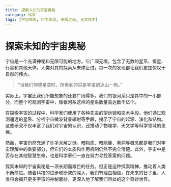 ```yaml
---
title: 探索未知的宇宙奥秘
category: 科学
tags: [宇宙探索, 科学发现, 未解之谜, 天文技术]
---
```

# 探索未知的宇宙奥秘

宇宙是一个充满神秘和无限可能的地方。它广阔无垠，包含了无数的星系、恒星、行星和其他天体。人类对其的探索从未停止过，每一次的发现都让我们更加惊叹于自然的伟大。

> “当我们仰望星空时，所看到的只是宇宙的冰山一角。”

实际上，宇宙比我们所能想象的还要广阔得多。我们的银河系只是其中的一小部分，而整个可观测宇宙中，像银河系这样的星系数量高达数千亿个。

在探索宇宙的过程中，科学家们使用了各种先进的望远镜和技术手段。他们通过观测遥远的星系、分析宇宙微波背景辐射等手段，揭示了宇宙的起源、演化和结构。这些研究不仅丰富了我们对宇宙的认识，还推动了物理学、天文学等科学领域的发展。

然而，宇宙仍然充满了许多未解之谜。暗物质、暗能量、黑洞等概念都是我们对宇宙理解中的重要部分，但它们的本质和作用机制仍然不完全清楚。此外，宇宙中是否存在其他智慧生命，也是科学家们一直在努力寻找答案的问题。

探索未知的宇宙奥秘是一项长期而艰巨的任务。但正是这种探索精神，推动着人类不断前进。随着科技的进步和研究的深入，我们有理由相信，在未来的日子里，人类将会揭开更多宇宙的神秘面纱，更深入地了解我们所处的这个奇妙世界。